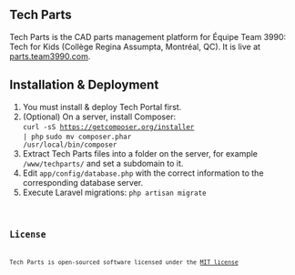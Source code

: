## Tech Parts

Tech Parts is the CAD parts management platform for Équipe Team 3990: Tech for Kids (Collège Regina Assumpta, Montréal, QC). It is live at [parts.team3990.com](http://parts.team3990.com).

## Installation & Deployment
1. You must install & deploy Tech Portal first. 
2. (Optional) On a server, install Composer:   
<code>curl -sS https://getcomposer.org/installer | php</code>
<code>sudo mv composer.phar /usr/local/bin/composer</code>
3. Extract Tech Parts files into a folder on the server, for example <code>/www/techparts/</code> and set a subdomain to it.
4. Edit <code>app/config/database.php</code> with the correct information to the corresponding database server.
5. Execute Laravel migrations: <code>php artisan migrate<code>

## License

Tech Parts is open-sourced software licensed under the [MIT license](http://opensource.org/licenses/MIT)

